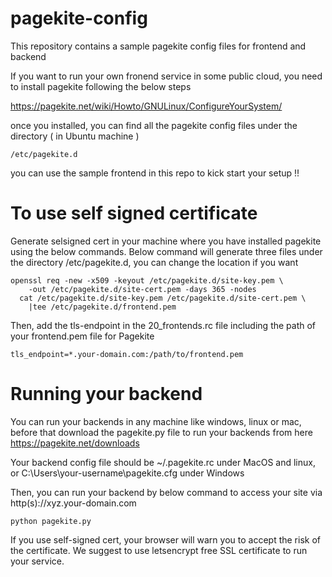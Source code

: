 # pagekite-config
This repository contains a sample pagekite config files for frontend and backend

If you want to run your own fronend service in some public cloud, you need to install pagekite following the below steps

https://pagekite.net/wiki/Howto/GNULinux/ConfigureYourSystem/

once you installed, you can find all the pagekite config files under the directory ( in Ubuntu machine ) 

```
/etc/pagekite.d
```

you can use the sample frontend in this repo to kick start your setup !!

# To use self signed certificate

Generate selsigned cert in your machine where you have installed pagekite using the below commands. Below command will generate three files under the directory /etc/pagekite.d, you can change the location if you want

```
openssl req -new -x509 -keyout /etc/pagekite.d/site-key.pem \
    -out /etc/pagekite.d/site-cert.pem -days 365 -nodes
  cat /etc/pagekite.d/site-key.pem /etc/pagekite.d/site-cert.pem \
    |tee /etc/pagekite.d/frontend.pem
```

Then, add the tls-endpoint in the 20_frontends.rc file including the path of your frontend.pem file for Pagekite

```
tls_endpoint=*.your-domain.com:/path/to/frontend.pem

```

# Running your backend 

You can run your backends in any machine like windows, linux or mac, before that download the pagekite.py file to run your backends from here https://pagekite.net/downloads

Your backend config file should be ~/.pagekite.rc under MacOS and linux, or C:\Users\your-username\pagekite.cfg under Windows

Then, you can run your backend by below command to access your site via http(s)://xyz.your-domain.com


```
python pagekite.py

```

If you use self-signed cert, your browser will warn you to accept the risk of the certificate. We suggest to use letsencrypt free SSL certificate to run your service.







